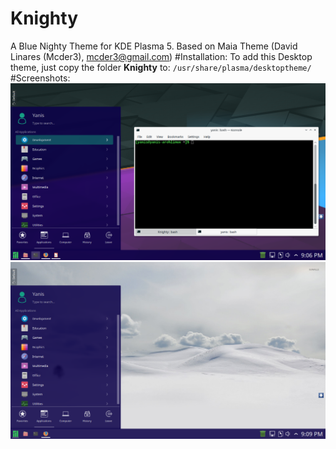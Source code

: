 # Knighty
A Blue Nighty Theme for KDE Plasma 5. Based on Maia Theme (David Linares (Mcder3), mcder3@gmail.com)
#Installation:
To add this Desktop theme, just copy the folder **Knighty** to: ```/usr/share/plasma/desktoptheme/```
#Screenshots:
![alt tag](https://raw.githubusercontent.com/Yanis-Boussad/Knighty/master/Knighty/Screenshot_20160810_210647.png)
![alt tag](https://raw.githubusercontent.com/Yanis-Boussad/Knighty/master/Knighty/Screenshot_20160810_210922.png)

